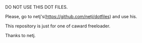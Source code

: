 DO NOT USE THIS DOT FILES.

Please, go to netj's(https://github.com/netj/dotfiles) and use his.

This repository is just for one of caward freeloader.

Thanks to netj.
